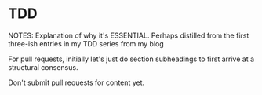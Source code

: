 # TDD #

NOTES:
Explanation of why it's ESSENTIAL. Perhaps distilled from the first three-ish entries in my TDD series from my blog


For pull requests, initially let's just do section subheadings to first arrive at a structural consensus.

Don't submit pull requests for content yet.
